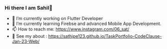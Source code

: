 ### Hi there  I am Sahil👋
- 🔭 I’m currently working on Flutter Developer
- 🌱 I’m currently learning Firebse and advanced Mobile App Development.
- 📫 How to reach me: https://www.instagram.com/06_sat/
- 💬 See my about : https://sathipe123.github.io/TaskPortfolio-CodeClause-Jan-23-Web/

<!--
**sathipe123/sathipe123** is a ✨ _special_ ✨ repository because its `README.md` (this file) appears on your GitHub profile.

Here are some ideas to get you started:

- 🔭 I’m currently working on ...
- 🌱 I’m currently learning ...
- 👯 I’m looking to collaborate on ...
- 🤔 I’m looking for help with ...
- 💬 Ask me about ...
- 📫 How to reach me: ...
- 😄 Pronouns: ...
- ⚡ Fun fact: ...
-->
